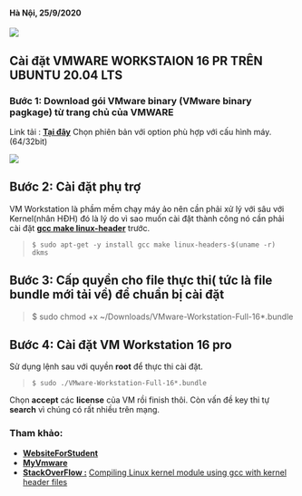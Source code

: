 #### Hà Nội, 25/9/2020

![](https://i.imgur.com/EdwNdK1.png)

## Cài đặt VMWARE WORKSTAION 16 PR TRÊN UBUNTU 20.04 LTS

### Bước 1: Download gói  VMware binary (VMware binary  pagkage) từ trang chủ của VMWARE
Link tải : [**Tại đây**](https://my.vmware.com/en/web/vmware/downloads/info/slug/desktop_end_user_computing/vmware_workstation_pro/16_0)
Chọn phiên bản với option phù hợp với cấu hình máy.(64/32bit)

![](https://i.imgur.com/GJKbmTf.png)

## Bước 2: Cài đặt phụ trợ

VM Workstation là phầm mềm chạy máy ảo nên cần phải xử lý với sâu với Kernel(nhân HĐH) đó là lý do vì sao muốn cài đặt thành công nó cần phải cài đặt **[gcc make linux-header](h)** trước. 
> `$ sudo apt-get -y install gcc make linux-headers-$(uname -r) dkms`

## Bước 3: Cấp quyền cho file thực thi( tức là file bundle mới tải về) để chuẩn bị cài đặt

    

> $ sudo chmod +x ~/Downloads/VMware-Workstation-Full-16*.bundle


## Bước 4: Cài đặt VM Workstation 16 pro

Sử dụng lệnh sau với quyền **root** để thực thi cài đặt.

> `$ sudo ./VMware-Workstation-Full-16*.bundle`

Chọn **accept** các **license** của VM rồi finish thôi. 
Còn vấn đề key thi tự **search** vì chúng có rất nhiều trên mạng.

### Tham khảo:
- **[WebsiteForStudent](https://websiteforstudents.com/installing-vmware-workstation-14-pro-ubuntu-17-04-17-10/)**
- **[MyVmware](https://my.vmware.com/en/web/vmware/downloads/info/slug/desktop_end_user_computing/vmware_workstation_pro/16_0)**
- **[StackOverFlow :](h)** [Compiling Linux kernel module using gcc with kernel header files](https://stackoverflow.com/questions/26113959/compiling-linux-kernel-module-using-gcc-with-kernel-header-files)
